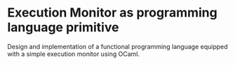 # Execution Monitor as programming language primitive #
Design and implementation of a functional programming language equipped with a simple execution monitor using OCaml.
